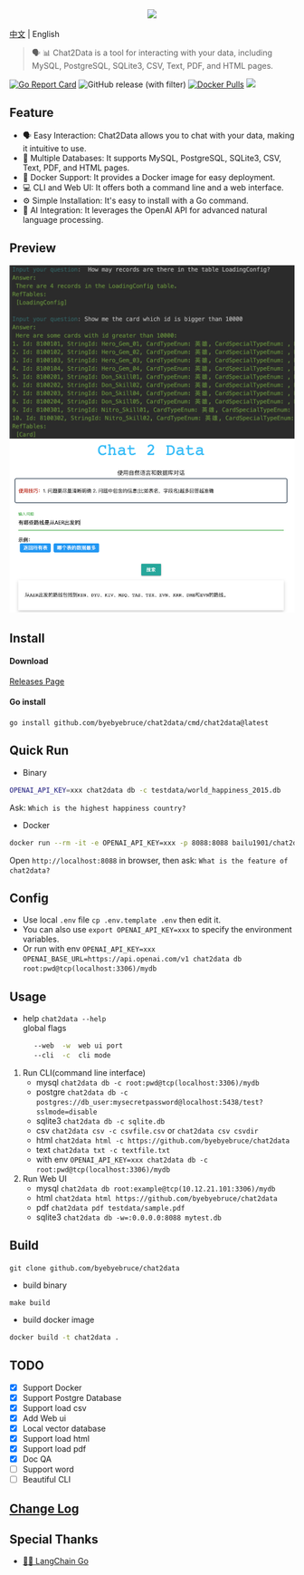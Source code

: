  <div align="center">
   <img src="https://readme-typing-svg.demolab.com/?lines=Chat+2+Data&size=50&height=80&center=true&vCenter=true&&duration=1000&pause=5000">
</div>

[中文](README.md) | English

> 🗣 📊 Chat2Data is a tool for interacting with your data, including MySQL, PostgreSQL, SQLite3, CSV, Text, PDF, and HTML pages.

[![Go Report Card](https://goreportcard.com/badge/github.com/byebyebruce/chat2data)](https://goreportcard.com/report/github.com/byebyebruce/chat2data)
![GitHub release (with filter)](https://img.shields.io/github/v/release/byebyebruce/chat2data)
[![Docker Pulls](https://img.shields.io/docker/pulls/bailu1901/chat2data)](https://hub.docker.com/r/bailu1901/chat2data/)
![](https://hits.sh/github.com/byebyebruce/chat2data/doc/hits.svg?label=visit)


## Feature
* 🗣 Easy Interaction: Chat2Data allows you to chat with your data, making it intuitive to use.
* 🔗 Multiple Databases: It supports MySQL, PostgreSQL, SQLite3, CSV, Text, PDF, and HTML pages.
* 🐳 Docker Support: It provides a Docker image for easy deployment.
* 💻 CLI and Web UI: It offers both a command line and a web interface.
* ⚙️ Simple Installation: It's easy to install with a Go command.
* 🧠 AI Integration: It leverages the OpenAI API for advanced natural language processing. 
 
## Preview
![CLI](doc/cli.jpg)
![Web UI](doc/web-ui.png)

## Install
#### Download  
[Releases Page](https://github.com/byebyebruce/chat2data/releases)
  
#### Go install  
`go install github.com/byebyebruce/chat2data/cmd/chat2data@latest`

## Quick Run
* Binary
```bash
OPENAI_API_KEY=xxx chat2data db -c testdata/world_happiness_2015.db
```
Ask: `Which is the highest happiness country?`

* Docker
```bash
docker run --rm -it -e OPENAI_API_KEY=xxx -p 8088:8088 bailu1901/chat2data html 'https://github.com/byebyebruce/chat2data'
```
Open `http://localhost:8088` in browser, then ask: `What is the feature of chat2data?`

## Config
   * Use local `.env` file `cp .env.template .env` then edit it.  
   * You can also use `export OPENAI_API_KEY=xxx` to specify the environment variables.
   * Or run with env `OPENAI_API_KEY=xxx OPENAI_BASE_URL=https://api.openai.com/v1 chat2data db root:pwd@tcp(localhost:3306)/mydb`
    
## Usage
* help `chat2data --help`  
global flags
```bash
      --web  -w  web ui port
      --cli  -c  cli mode
```
1. Run CLI(command line interface)
   * mysql `chat2data db -c root:pwd@tcp(localhost:3306)/mydb` 
   * postgre `chat2data db -c postgres://db_user:mysecretpassword@localhost:5438/test?sslmode=disable`
   * sqlite3 `chat2data db -c sqlite.db`
   * csv `chat2data csv -c csvfile.csv` or `chat2data csv csvdir`
   * html `chat2data html -c https://github.com/byebyebruce/chat2data`
   * text `chat2data txt -c textfile.txt`
   * with env `OPENAI_API_KEY=xxx chat2data db -c root:pwd@tcp(localhost:3306)/mydb`
2. Run Web UI
   * mysql `chat2data db root:example@tcp(10.12.21.101:3306)/mydb`
   * html `chat2data html https://github.com/byebyebruce/chat2data`
   * pdf `chat2data pdf testdata/sample.pdf`
   * sqlite3 `chat2data db -w=:0.0.0.0:8088 mytest.db`

## Build 
`git clone github.com/byebyebruce/chat2data`
* build binary
```base
make build
```
* build docker image
```bash 
docker build -t chat2data .
```

## TODO
- [x] Support Docker
- [x] Support Postgre Database
- [x] Support load csv
- [x] Add Web ui
- [x] Local vector database
- [x] Support load html
- [x] Support load pdf
- [x] Doc QA
- [ ] Support word
- [ ] Beautiful CLI 

## [Change Log](CHANGELOG.md)

## Special Thanks
* [🦜️🔗 LangChain Go](https://github.com/tmc/langchaingo)
 

